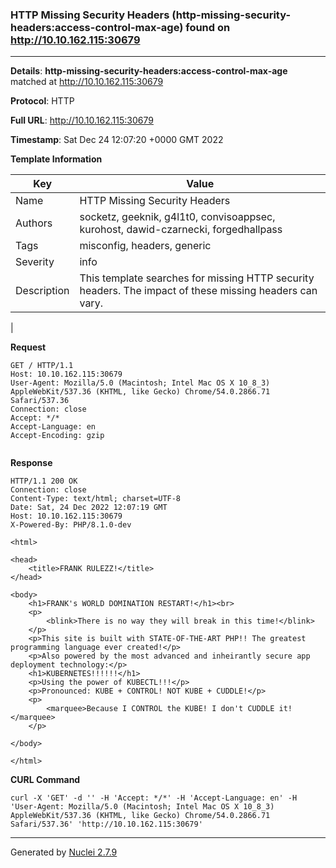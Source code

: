 ### HTTP Missing Security Headers (http-missing-security-headers:access-control-max-age) found on http://10.10.162.115:30679
---
**Details**: **http-missing-security-headers:access-control-max-age**  matched at http://10.10.162.115:30679

**Protocol**: HTTP

**Full URL**: http://10.10.162.115:30679

**Timestamp**: Sat Dec 24 12:07:20 +0000 GMT 2022

**Template Information**

| Key | Value |
|---|---|
| Name | HTTP Missing Security Headers |
| Authors | socketz, geeknik, g4l1t0, convisoappsec, kurohost, dawid-czarnecki, forgedhallpass |
| Tags | misconfig, headers, generic |
| Severity | info |
| Description | This template searches for missing HTTP security headers. The impact of these missing headers can vary.
 |

**Request**
```http
GET / HTTP/1.1
Host: 10.10.162.115:30679
User-Agent: Mozilla/5.0 (Macintosh; Intel Mac OS X 10_8_3) AppleWebKit/537.36 (KHTML, like Gecko) Chrome/54.0.2866.71 Safari/537.36
Connection: close
Accept: */*
Accept-Language: en
Accept-Encoding: gzip


```

**Response**
```http
HTTP/1.1 200 OK
Connection: close
Content-Type: text/html; charset=UTF-8
Date: Sat, 24 Dec 2022 12:07:19 GMT
Host: 10.10.162.115:30679
X-Powered-By: PHP/8.1.0-dev

<html>

<head>
    <title>FRANK RULEZZ!</title>
</head>

<body>
    <h1>FRANK's WORLD DOMINATION RESTART!</h1><br>
    <p>
        <blink>There is no way they will break in this time!</blink>
    </p>
    <p>This site is built with STATE-OF-THE-ART PHP!! The greatest programming language ever created!</p>
    <p>Also powered by the most advanced and inheirantly secure app deployment technology:</p>
    <h1>KUBERNETES!!!!!!</h1>
    <p>Using the power of KUBECTL!!!</p>
    <p>Pronounced: KUBE + CONTROL! NOT KUBE + CUDDLE!</p>
    <p>
        <marquee>Because I CONTROL the KUBE! I don't CUDDLE it!</marquee>
    </p>

</body>

</html>

```


**CURL Command**
```
curl -X 'GET' -d '' -H 'Accept: */*' -H 'Accept-Language: en' -H 'User-Agent: Mozilla/5.0 (Macintosh; Intel Mac OS X 10_8_3) AppleWebKit/537.36 (KHTML, like Gecko) Chrome/54.0.2866.71 Safari/537.36' 'http://10.10.162.115:30679'
```
---
Generated by [Nuclei 2.7.9](https://github.com/projectdiscovery/nuclei)